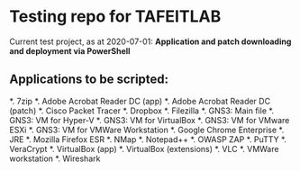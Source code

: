 # Testing repo for TAFEITLAB
Current test project, as at 2020-07-01: **Application and patch downloading and deployment via PowerShell**
## Applications to be scripted:
*. 7zip
*. Adobe Acrobat Reader DC (app)
*. Adobe Acrobat Reader DC (patch)
*. Cisco Packet Tracer
*. Dropbox
*. Filezilla
*. GNS3: Main file
*. GNS3: VM for Hyper-V
*. GNS3: VM for VirtualBox
*. GNS3: VM for VMware ESXi
*. GNS3: VM for VMWare Workstation
*. Google Chrome Enterprise
*. JRE
*. Mozilla Firefox ESR
*. NMap
*. Notepad++
*. OWASP ZAP
*. PuTTY
*. VeraCrypt
*. VirtualBox (app)
*. VirtualBox (extensions)
*. VLC
*. VMWare workstation
*. Wireshark